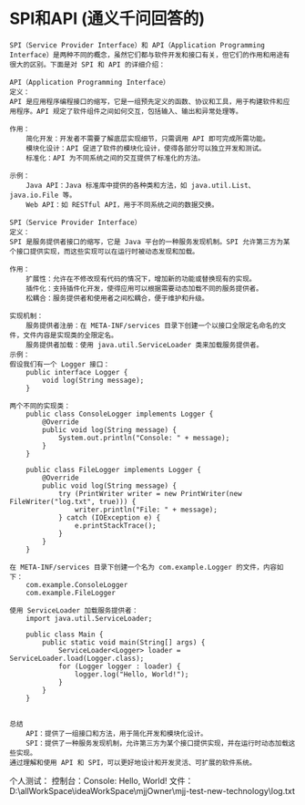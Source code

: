 # SPI和API (通义千问回答的)
    SPI（Service Provider Interface）和 API（Application Programming Interface）是两种不同的概念，虽然它们都与软件开发和接口有关，但它们的作用和用途有很大的区别。下面是对 SPI 和 API 的详细介绍：

    API（Application Programming Interface）
    定义：
    API 是应用程序编程接口的缩写，它是一组预先定义的函数、协议和工具，用于构建软件和应用程序。API 规定了软件组件之间如何交互，包括输入、输出和异常处理等。

    作用：
        简化开发：开发者不需要了解底层实现细节，只需调用 API 即可完成所需功能。
        模块化设计：API 促进了软件的模块化设计，使得各部分可以独立开发和测试。
        标准化：API 为不同系统之间的交互提供了标准化的方法。

    示例：
        Java API：Java 标准库中提供的各种类和方法，如 java.util.List、java.io.File 等。
        Web API：如 RESTful API，用于不同系统之间的数据交换。

    SPI（Service Provider Interface）
    定义：
    SPI 是服务提供者接口的缩写，它是 Java 平台的一种服务发现机制。SPI 允许第三方为某个接口提供实现，而这些实现可以在运行时被动态发现和加载。

    作用：
        扩展性：允许在不修改现有代码的情况下，增加新的功能或替换现有的实现。
        插件化：支持插件化开发，使得应用可以根据需要动态加载不同的服务提供者。
        松耦合：服务提供者和使用者之间松耦合，便于维护和升级。

    实现机制：
        服务提供者注册：在 META-INF/services 目录下创建一个以接口全限定名命名的文件，文件内容是实现类的全限定名。
        服务提供者加载：使用 java.util.ServiceLoader 类来加载服务提供者。
    示例：
    假设我们有一个 Logger 接口：
        public interface Logger {
            void log(String message);
        }

    两个不同的实现类：
        public class ConsoleLogger implements Logger {
            @Override
            public void log(String message) {
                System.out.println("Console: " + message);
            }
        }

        public class FileLogger implements Logger {
            @Override
            public void log(String message) {
                try (PrintWriter writer = new PrintWriter(new FileWriter("log.txt", true))) {
                    writer.println("File: " + message);
                } catch (IOException e) {
                    e.printStackTrace();
                }
            }
        }

    在 META-INF/services 目录下创建一个名为 com.example.Logger 的文件，内容如下：
        com.example.ConsoleLogger
        com.example.FileLogger

    使用 ServiceLoader 加载服务提供者：
        import java.util.ServiceLoader;

        public class Main {
            public static void main(String[] args) {
                ServiceLoader<Logger> loader = ServiceLoader.load(Logger.class);
                for (Logger logger : loader) {
                    logger.log("Hello, World!");
                }
            }
        }

        
    总结
        API：提供了一组接口和方法，用于简化开发和模块化设计。
        SPI：提供了一种服务发现机制，允许第三方为某个接口提供实现，并在运行时动态加载这些实现。
    通过理解和使用 API 和 SPI，可以更好地设计和开发灵活、可扩展的软件系统。

个人测试：
    控制台：Console: Hello, World!
    文件：D:\allWorkSpace\ideaWorkSpace\mjjOwner\mjj-test-new-technology\log.txt